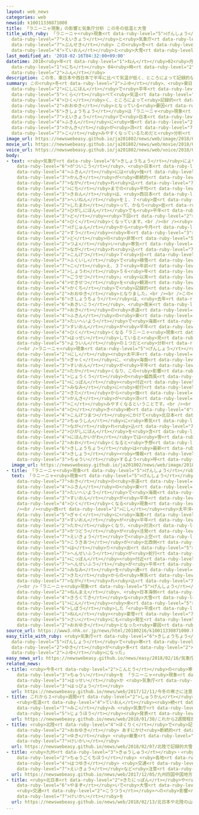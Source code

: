 ```yaml
---
layout: web_news
categories: web
newsid: k10011330871000
title: 「ラニーニャ現象」の影響と気象庁分析 この冬の低温と大雪
title_with_ruby: 「ラニーニャ<ruby>現象<rt data-ruby-level="5">げんしょう</rt></ruby>」の<ruby>影響<rt
  data-ruby-level="7">えいきょう</rt></ruby>と<ruby>気象庁<rt data-ruby-level="6">きしょうちょう</rt></ruby><ruby>分析<rt
  data-ruby-level="7">ぶんせき</rt></ruby> この<ruby>冬<rt data-ruby-level="2">ふゆ</rt></ruby>の<ruby>低温<rt
  data-ruby-level="4">ていおん</rt></ruby>と<ruby>大雪<rt data-ruby-level="2">おおゆき</rt></ruby>
last_modified_at: '2018-02-16T04:32:00+09:00'
datetime: 2018<ruby>年<rt data-ruby-level="1">ねん</rt></ruby>02<ruby>月<rt data-ruby-level="1">がつ</rt></ruby>16<ruby>日<rt
  data-ruby-level="1">にち</rt></ruby> 04<ruby>時<rt data-ruby-level="2">じ</rt></ruby>32<ruby>分<rt
  data-ruby-level="2">ふん</rt></ruby>
description: この冬、東日本や西日本で平年に比べて気温が低く、ところによって記録的な大雪となっている要因について、気象庁は「ラニーニャ現象」の影響で日本付近に強い寒気が流れ込みやすくなっているためだと分析しています。
summary: この<ruby>冬<rt data-ruby-level="2">ふゆ</rt></ruby>、<ruby>東日本<rt data-ruby-level="2">ひがしにほん</rt></ruby>や<ruby>西日本<rt
  data-ruby-level="2">にしにほん</rt></ruby>で<ruby>平年<rt data-ruby-level="3">へいねん</rt></ruby>に<ruby>比<rt
  data-ruby-level="5">くら</rt></ruby>べて<ruby>気温<rt data-ruby-level="3">きおん</rt></ruby>が<ruby>低<rt
  data-ruby-level="4">ひく</rt></ruby>く、ところによって<ruby>記録的<rt data-ruby-level="4">きろくてき</rt></ruby>な<ruby>大雪<rt
  data-ruby-level="2">おおゆき</rt></ruby>となっている<ruby>要因<rt data-ruby-level="5">よういん</rt></ruby>について、<ruby>気象庁<rt
  data-ruby-level="6">きしょうちょう</rt></ruby>は「ラニーニャ<ruby>現象<rt data-ruby-level="5">げんしょう</rt></ruby>」の<ruby>影響<rt
  data-ruby-level="7">えいきょう</rt></ruby>で<ruby>日本<rt data-ruby-level="1">にっぽん</rt></ruby><ruby>付近<rt
  data-ruby-level="4">ふきん</rt></ruby>に<ruby>強<rt data-ruby-level="2">つよ</rt></ruby>い<ruby>寒気<rt
  data-ruby-level="3">かんき</rt></ruby>が<ruby>流<rt data-ruby-level="7">なが</rt></ruby>れ<ruby>込<rt
  data-ruby-level="7">こ</rt></ruby>みやすくなっているためだと<ruby>分析<rt data-ruby-level="7">ぶんせき</rt></ruby>しています。
image_url: https://newswebeasy.github.io/ja201802/news/web/image/2018/02/16/K10011330871_1802160633_1802160634_01_03.jpg
movie_url: https://newswebeasy.github.io/ja201802/news/web/movie/2018/02/16/k10011330871_201802160436_201802160437.mp4
voice_url: https://newswebeasy.github.io/ja201802/news/web/voice/2018/02/16/k10011330871_201802160436_201802160437.mp3
body:
- text: <ruby>気象庁<rt data-ruby-level="6">きしょうちょう</rt></ruby>によりますと、<ruby>去年<rt data-ruby-level="3">きょねん</rt></ruby>１２<ruby>月以降<rt
    data-ruby-level="6">がついこう</rt></ruby>、<ruby>日本<rt data-ruby-level="1">にっぽん</rt></ruby><ruby>付近<rt
    data-ruby-level="4">ふきん</rt></ruby>には<ruby>強<rt data-ruby-level="2">つよ</rt></ruby>い<ruby>寒気<rt
    data-ruby-level="3">かんき</rt></ruby>が<ruby>断続的<rt data-ruby-level="5">だんぞくてき</rt></ruby>に<ruby>流<rt
    data-ruby-level="7">なが</rt></ruby>れ<ruby>込<rt data-ruby-level="7">こ</rt></ruby>み、１４<ruby>日<rt
    data-ruby-level="1">にち</rt></ruby>までの<ruby>平均<rt data-ruby-level="5">へいきん</rt></ruby><ruby>気温<rt
    data-ruby-level="3">きおん</rt></ruby>は、<ruby>西日本<rt data-ruby-level="2">にしにほん</rt></ruby>では<ruby>平年<rt
    data-ruby-level="3">へいねん</rt></ruby>を１．７<ruby>度<rt data-ruby-level="3">ど</rt></ruby><ruby>下回<rt
    data-ruby-level="2">したまわ</rt></ruby>って、かなり<ruby>低<rt data-ruby-level="4">ひく</rt></ruby>くなっているほか、<ruby>東日本<rt
    data-ruby-level="2">ひがしにほん</rt></ruby>でも<ruby>平年<rt data-ruby-level="3">へいねん</rt></ruby>を０．９<ruby>度<rt
    data-ruby-level="3">ど</rt></ruby><ruby>下回<rt data-ruby-level="2">したまわ</rt></ruby>り、<ruby>低<rt
    data-ruby-level="4">ひく</rt></ruby>くなっています。<br /><br /><ruby>先月<rt data-ruby-level="1">せんげつ</rt></ruby><ruby>下旬<rt
    data-ruby-level="7">げじゅん</rt></ruby>から<ruby>今月<rt data-ruby-level="2">こんげつ</rt></ruby>にかけては、<ruby>数<rt
    data-ruby-level="2">すう</rt></ruby><ruby>年<rt data-ruby-level="3">ねん</rt></ruby>に１<ruby>度<rt
    data-ruby-level="3">ど</rt></ruby>の<ruby>非常<rt data-ruby-level="5">ひじょう</rt></ruby>に<ruby>強<rt
    data-ruby-level="2">つよ</rt></ruby>い<ruby>寒気<rt data-ruby-level="3">かんき</rt></ruby>がたびたび<ruby>流<rt
    data-ruby-level="7">なが</rt></ruby>れ<ruby>込<rt data-ruby-level="7">こ</rt></ruby>み、<ruby>今月<rt
    data-ruby-level="2">こんげつ</rt></ruby>７<ruby>日<rt data-ruby-level="1">にち</rt></ruby>には<ruby>福井市<rt
    data-ruby-level="7">ふくいし</rt></ruby>で<ruby>積雪<rt data-ruby-level="4">せきせつ</rt></ruby>が１メートル４０センチを<ruby>超<rt
    data-ruby-level="7">こ</rt></ruby>え、３７<ruby>年前<rt data-ruby-level="2">ねんまえ</rt></ruby>の「<ruby>昭和<rt
    data-ruby-level="3">しょうわ</rt></ruby>５６<ruby>年<rt data-ruby-level="1">ねん</rt></ruby><ruby>豪雪<rt
    data-ruby-level="7">ごうせつ</rt></ruby>」<ruby>以来<rt data-ruby-level="4">いらい</rt></ruby>となる<ruby>積雪<rt
    data-ruby-level="4">せきせつ</rt></ruby>を<ruby>観測<rt data-ruby-level="5">かんそく</rt></ruby>するなど、<ruby>各地<rt
    data-ruby-level="4">かくち</rt></ruby>で<ruby>記録的<rt data-ruby-level="4">きろくてき</rt></ruby>な<ruby>大雪<rt
    data-ruby-level="2">おおゆき</rt></ruby>となりました。<br /><br />この<ruby>理由<rt data-ruby-level="3">りゆう</rt></ruby>について、<ruby>気象庁<rt
    data-ruby-level="6">きしょうちょう</rt></ruby>は、<ruby>去年<rt data-ruby-level="3">きょねん</rt></ruby>の<ruby>秋以降<rt
    data-ruby-level="6">あきいこう</rt></ruby>、<ruby>南米<rt data-ruby-level="2">なんべい</rt></ruby>・ペルー<ruby>沖<rt
    data-ruby-level="7">おき</rt></ruby>の<ruby>赤道<rt data-ruby-level="2">せきどう</rt></ruby><ruby>付近<rt
    data-ruby-level="4">ふきん</rt></ruby>の<ruby>東<rt data-ruby-level="2">ひがし</rt></ruby><ruby>太平洋<rt
    data-ruby-level="3">たいへいよう</rt></ruby>で<ruby>海面<rt data-ruby-level="3">かいめん</rt></ruby><ruby>水温<rt
    data-ruby-level="3">すいおん</rt></ruby>が<ruby>平年<rt data-ruby-level="3">へいねん</rt></ruby>より<ruby>低<rt
    data-ruby-level="4">ひく</rt></ruby>くなる「ラニーニャ<ruby>現象<rt data-ruby-level="5">げんしょう</rt></ruby>」が<ruby>発生<rt
    data-ruby-level="3">はっせい</rt></ruby>していると<ruby>見<rt data-ruby-level="1">み</rt></ruby>られることが<ruby>要因<rt
    data-ruby-level="5">よういん</rt></ruby>の１つだと<ruby>分析<rt data-ruby-level="7">ぶんせき</rt></ruby>しています。<br
    /><br />ラニーニャ<ruby>現象<rt data-ruby-level="5">げんしょう</rt></ruby>が<ruby>発生<rt data-ruby-level="3">はっせい</rt></ruby>すると、<ruby>西<rt
    data-ruby-level="2">にし</rt></ruby><ruby>太平洋<rt data-ruby-level="3">たいへいよう</rt></ruby>では、<ruby>逆<rt
    data-ruby-level="5">ぎゃく</rt></ruby>に、<ruby>海面<rt data-ruby-level="3">かいめん</rt></ruby><ruby>水温<rt
    data-ruby-level="3">すいおん</rt></ruby>が<ruby>平年<rt data-ruby-level="3">へいねん</rt></ruby>よりも<ruby>高<rt
    data-ruby-level="2">たか</rt></ruby>くなり、この<ruby>影響<rt data-ruby-level="7">えいきょう</rt></ruby>で<ruby>上空<rt
    data-ruby-level="1">じょうくう</rt></ruby>の<ruby>偏西風<rt data-ruby-level="7">へんせいふう</rt></ruby>が<ruby>日本<rt
    data-ruby-level="1">にっぽん</rt></ruby><ruby>付近<rt data-ruby-level="4">ふきん</rt></ruby>で<ruby>南<rt
    data-ruby-level="2">みなみ</rt></ruby>に<ruby>蛇行<rt data-ruby-level="7">だこう</rt></ruby>して、<ruby>北<rt
    data-ruby-level="2">きた</rt></ruby>から<ruby>強<rt data-ruby-level="2">つよ</rt></ruby>い<ruby>寒気<rt
    data-ruby-level="3">かんき</rt></ruby>が<ruby>流<rt data-ruby-level="7">なが</rt></ruby>れ<ruby>込<rt
    data-ruby-level="7">こ</rt></ruby>みやすくなるということです。<br /><br /><ruby>気象庁<rt data-ruby-level="6">きしょうちょう</rt></ruby>によりますと、<ruby>引<rt
    data-ruby-level="4">ひ</rt></ruby>き<ruby>続<rt data-ruby-level="4">つづ</rt></ruby>き、<ruby>今月末<rt
    data-ruby-level="4">こんげつまつ</rt></ruby>にかけて<ruby>北日本<rt data-ruby-level="2">きたにっぽん</rt></ruby>を<ruby>中心<rt
    data-ruby-level="2">ちゅうしん</rt></ruby>に<ruby>寒気<rt data-ruby-level="3">かんき</rt></ruby>が<ruby>流<rt
    data-ruby-level="7">なが</rt></ruby>れ<ruby>込<rt data-ruby-level="7">こ</rt></ruby>みやすく、<ruby>東日本<rt
    data-ruby-level="2">ひがしにほん</rt></ruby>を<ruby>含<rt data-ruby-level="7">ふく</rt></ruby>む<ruby>日本海側<rt
    data-ruby-level="4">にほんかいがわ</rt></ruby>では<ruby>雪<rt data-ruby-level="2">ゆき</rt></ruby>が<ruby>多<rt
    data-ruby-level="2">おお</rt></ruby>くなると<ruby>予想<rt data-ruby-level="3">よそう</rt></ruby>されていて、<ruby>気象庁<rt
    data-ruby-level="6">きしょうちょう</rt></ruby>は<ruby>最新<rt data-ruby-level="4">さいしん</rt></ruby>の<ruby>気象<rt
    data-ruby-level="4">きしょう</rt></ruby><ruby>情報<rt data-ruby-level="5">じょうほう</rt></ruby>に<ruby>注意<rt
    data-ruby-level="3">ちゅうい</rt></ruby>するよう<ruby>呼<rt data-ruby-level="6">よ</rt></ruby>びかけています。
  image_url: https://newswebeasy.github.io/ja201802/news/web/image/2018/02/16/K10011330871_1802160024_1802160432_01_02.jpg
- title: 「ラニーニャ<ruby>現象<rt data-ruby-level="5">げんしょう</rt></ruby>」とは
  text: 「ラニーニャ<ruby>現象<rt data-ruby-level="5">げんしょう</rt></ruby>」は、<ruby>南米<rt data-ruby-level="2">なんべい</rt></ruby>・ペルー<ruby>沖<rt
    data-ruby-level="7">おき</rt></ruby>の<ruby>赤道<rt data-ruby-level="2">せきどう</rt></ruby><ruby>付近<rt
    data-ruby-level="4">ふきん</rt></ruby>の<ruby>東<rt data-ruby-level="2">ひがし</rt></ruby><ruby>太平洋<rt
    data-ruby-level="3">たいへいよう</rt></ruby>で<ruby>海面<rt data-ruby-level="3">かいめん</rt></ruby><ruby>水温<rt
    data-ruby-level="3">すいおん</rt></ruby>が<ruby>平年<rt data-ruby-level="3">へいねん</rt></ruby>よりも<ruby>低<rt
    data-ruby-level="4">ひく</rt></ruby>くなる<ruby>現象<rt data-ruby-level="5">げんしょう</rt></ruby>です。<br
    /><br /><ruby>西<rt data-ruby-level="2">にし</rt></ruby><ruby>太平洋<rt data-ruby-level="3">たいへいよう</rt></ruby>では、<ruby>逆<rt
    data-ruby-level="5">ぎゃく</rt></ruby>に<ruby>海面<rt data-ruby-level="3">かいめん</rt></ruby><ruby>水温<rt
    data-ruby-level="3">すいおん</rt></ruby>が<ruby>平年<rt data-ruby-level="3">へいねん</rt></ruby>よりも<ruby>高<rt
    data-ruby-level="2">たか</rt></ruby>くなり、<ruby>対流<rt data-ruby-level="3">たいりゅう</rt></ruby><ruby>活動<rt
    data-ruby-level="3">かつどう</rt></ruby>が<ruby>活発<rt data-ruby-level="3">かっぱつ</rt></ruby>になる<ruby>影響<rt
    data-ruby-level="7">えいきょう</rt></ruby>で<ruby>上空<rt data-ruby-level="1">じょうくう</rt></ruby>の<ruby>高気圧<rt
    data-ruby-level="5">こうきあつ</rt></ruby>が<ruby>北西側<rt data-ruby-level="4">ほくせいがわ</rt></ruby>に<ruby>張<rt
    data-ruby-level="5">は</rt></ruby>り<ruby>出<rt data-ruby-level="5">だ</rt></ruby>し、<ruby>偏西風<rt
    data-ruby-level="7">へんせいふう</rt></ruby>が<ruby>蛇行<rt data-ruby-level="7">だこう</rt></ruby>します。<ruby>日本<rt
    data-ruby-level="1">にっぽん</rt></ruby><ruby>付近<rt data-ruby-level="4">ふきん</rt></ruby>では、<ruby>偏西風<rt
    data-ruby-level="7">へんせいふう</rt></ruby>が<ruby>平年<rt data-ruby-level="3">へいねん</rt></ruby>よりも<ruby>南<rt
    data-ruby-level="2">みなみ</rt></ruby>を<ruby>通<rt data-ruby-level="2">とお</rt></ruby>るようになるため、<ruby>北<rt
    data-ruby-level="2">きた</rt></ruby>からの<ruby>寒気<rt data-ruby-level="3">かんき</rt></ruby>が<ruby>流<rt
    data-ruby-level="7">なが</rt></ruby>れ<ruby>込<rt data-ruby-level="7">こ</rt></ruby>みやすくなるということです。<br
    /><br />「ラニーニャ<ruby>現象<rt data-ruby-level="5">げんしょう</rt></ruby>」は、１２<ruby>年前<rt
    data-ruby-level="2">ねんまえ</rt></ruby>、<ruby>日本海側<rt data-ruby-level="4">にほんかいがわ</rt></ruby>で<ruby>記録的<rt
    data-ruby-level="4">きろくてき</rt></ruby>な<ruby>大雪<rt data-ruby-level="2">おおゆき</rt></ruby>となって１５０<ruby>人<rt
    data-ruby-level="1">にん</rt></ruby><ruby>余<rt data-ruby-level="5">あま</rt></ruby>りが<ruby>死亡<rt
    data-ruby-level="6">しぼう</rt></ruby>した「<ruby>平成<rt data-ruby-level="4">へいせい</rt></ruby>１８<ruby>年<rt
    data-ruby-level="1">ねん</rt></ruby><ruby>豪雪<rt data-ruby-level="7">ごうせつ</rt></ruby>」の<ruby>際<rt
    data-ruby-level="5">さい</rt></ruby>にも<ruby>発生<rt data-ruby-level="3">はっせい</rt></ruby>していて、<ruby>大雪<rt
    data-ruby-level="2">おおゆき</rt></ruby>となった<ruby>要因<rt data-ruby-level="5">よういん</rt></ruby>の１つとされています。
source_url: https://www3.nhk.or.jp/news/html/20180216/k10011330871000.html
easy_title_with_ruby: <ruby>気象庁<rt data-ruby-level="6">きしょうちょう</rt></ruby>「ラニーニャ<ruby>現象<rt
  data-ruby-level="5">げんしょう</rt></ruby>で<ruby>寒<rt data-ruby-level="3">さむ</rt></ruby>くて<ruby>雪<rt
  data-ruby-level="2">ゆき</rt></ruby>が<ruby>多<rt data-ruby-level="2">おお</rt></ruby>い<ruby>冬<rt
  data-ruby-level="2">ふゆ</rt></ruby>になった」
easy_news_url: https://newswebeasy.github.io/news/easy/2018/02/16/気象庁ラニーニャ現象で寒くて雪が多い冬になった
related_news:
- title: <ruby>今冬<rt data-ruby-level="2">こんとう</rt></ruby>の<ruby>寒<rt data-ruby-level="3">さむ</rt></ruby>さに<ruby>注意<rt
    data-ruby-level="3">ちゅうい</rt></ruby>を 「ラニーニャ<ruby>現象<rt data-ruby-level="5">げんしょう</rt></ruby>」<ruby>発生<rt
    data-ruby-level="3">はっせい</rt></ruby>か <ruby>気象庁<rt data-ruby-level="6">きしょうちょう</rt></ruby><ruby>発表<rt
    data-ruby-level="3">はっぴょう</rt></ruby>
  url: https://newswebeasy.github.io/news/web/2017/12/11/今冬の寒さに注意を-ラニーニャ現象発生か-気象庁発表
- title: これから２<ruby>週間<rt data-ruby-level="2">しゅうかん</rt></ruby><ruby>程度<rt data-ruby-level="5">ていど</rt></ruby>
    <ruby>低温<rt data-ruby-level="4">ていおん</rt></ruby><ruby>続<rt data-ruby-level="4">つづ</rt></ruby>く<ruby>見込<rt
    data-ruby-level="7">みこ</rt></ruby>み <ruby>気象庁<rt data-ruby-level="6">きしょうちょう</rt></ruby>が<ruby>情報<rt
    data-ruby-level="5">じょうほう</rt></ruby><ruby>発表<rt data-ruby-level="3">はっぴょう</rt></ruby>
  url: https://newswebeasy.github.io/news/web/2018/01/30/これから2週間程度-低温続く見込み-気象庁が情報発表
- title: <ruby>北陸<rt data-ruby-level="4">ほくりく</rt></ruby>で<ruby>記録的<rt data-ruby-level="4">きろくてき</rt></ruby><ruby>大雪<rt
    data-ruby-level="2">おおゆき</rt></ruby> あすにかけ<ruby>断続的<rt data-ruby-level="5">だんぞくてき</rt></ruby>に<ruby>雪<rt
    data-ruby-level="2">ゆき</rt></ruby> <ruby>厳重<rt data-ruby-level="6">げんじゅう</rt></ruby>に<ruby>警戒<rt
    data-ruby-level="7">けいかい</rt></ruby>
  url: https://newswebeasy.github.io/news/web/2018/02/07/北陸で記録的大雪-あすにかけ断続的に雪-厳重に警戒
- title: <ruby>九州<rt data-ruby-level="3">きゅうしゅう</rt></ruby>・<ruby>四国<rt data-ruby-level="2">しこく</rt></ruby>・<ruby>中国地方<rt
    data-ruby-level="2">ちゅうごくちほう</rt></ruby> <ruby>各地<rt data-ruby-level="4">かくち</rt></ruby>で<ruby>初雪<rt
    data-ruby-level="4">はつゆき</rt></ruby> <ruby>交通<rt data-ruby-level="2">こうつう</rt></ruby><ruby>影響<rt
    data-ruby-level="7">えいきょう</rt></ruby>など<ruby>注意<rt data-ruby-level="3">ちゅうい</rt></ruby>
  url: https://newswebeasy.github.io/news/web/2017/12/05/九州四国中国地方-各地で初雪-交通影響など注意
- title: <ruby>北日本<rt data-ruby-level="2">きたにっぽん</rt></ruby>や<ruby>北陸<rt data-ruby-level="4">ほくりく</rt></ruby>の<ruby>山沿<rt
    data-ruby-level="6">やまぞ</rt></ruby>いで<ruby>大雪<rt data-ruby-level="2">おおゆき</rt></ruby>
    <ruby>交通<rt data-ruby-level="2">こうつう</rt></ruby>への<ruby>影響<rt data-ruby-level="7">えいきょう</rt></ruby>に<ruby>警戒<rt
    data-ruby-level="7">けいかい</rt></ruby>を
  url: https://newswebeasy.github.io/news/web/2018/02/13/北日本や北陸の山沿いで大雪-交通への影響に警戒を
...
```


